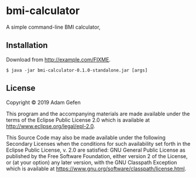 # bmi-calculator

A simple command-line BMI calculator, 

## Installation

Download from http://example.com/FIXME.


    $ java -jar bmi-calculator-0.1.0-standalone.jar [args]

## License

Copyright © 2019 Adam Gefen

This program and the accompanying materials are made available under the
terms of the Eclipse Public License 2.0 which is available at
http://www.eclipse.org/legal/epl-2.0.

This Source Code may also be made available under the following Secondary
Licenses when the conditions for such availability set forth in the Eclipse
Public License, v. 2.0 are satisfied: GNU General Public License as published by
the Free Software Foundation, either version 2 of the License, or (at your
option) any later version, with the GNU Classpath Exception which is available
at https://www.gnu.org/software/classpath/license.html.
